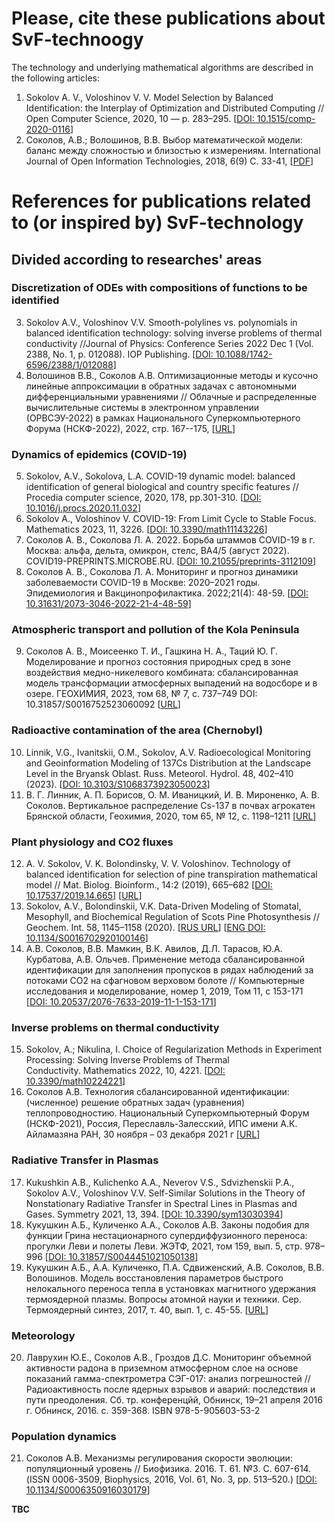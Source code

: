 # Please, cite these publications about SvF-technoogy
The technology and underlying mathematical algorithms are described in the following articles:  
1. Sokolov A. V., Voloshinov V. V. Model Selection by Balanced Identification: the Interplay of Optimization and Distributed Computing // Open Computer Science, 2020, 10 — p. 283–295. [[DOI: 10.1515/comp-2020-0116](https://doi.org/10.1515/comp-2020-0116)]  
2. Соколов, А.В.; Волошинов, В.В. Выбор математической модели: баланс между сложностью и близостью к измерениям. International Journal of Open Information
Technologies, 2018, 6(9) C. 33-41, [[PDF](http://injoit.org/index.php/j1/article/view/612)]

# References for publications related to (or inspired by) SvF-technology
## Divided according to researches' areas

### Discretization of ODEs with compositions of functions to be identified
3. Sokolov A.V., Voloshinov V.V. Smooth-polylines vs. polynomials in balanced identification technology: solving inverse problems of thermal conductivity //Journal of Physics: Conference Series 2022 Dec 1 (Vol. 2388, No. 1, p. 012088). IOP Publishing. [[DOI: 10.1088/1742-6596/2388/1/012088](https://doi.org/10.1088/1742-6596/2388/1/012088)]
4.  Волошинов В.В., Соколов А.В. Оптимизационные методы и кусочно линейные аппроксимации в обратных задачах с автономными дифференциальными уравнениями // Облачные и распределенные вычислительные системы в электронном управлении (ОРВСЭУ-2022) в рамках Национального Суперкомпьютерного Форума (НСКФ-2022), 2022, стр. 167--175, [[URL](https://elibrary.ru/item.asp?id=50747418)]

### Dynamics of epidemics (COVID-19)
5. Sokolov, A.V., Sokolova, L.A. COVID-19 dynamic model: balanced identification of general biological and country specific features // Procedia computer science, 2020, 178, pp.301-310. [[DOI: 10.1016/j.procs.2020.11.032](https://doi.org/10.1016/j.procs.2020.11.032)]
6. Sokolov A., Voloshinov V. COVID-19: From Limit Cycle to Stable Focus. Mathematics 2023, 11, 3226. [[DOI: 10.3390/math11143226](https://doi.org/10.3390/math11143226)]
7. Соколов А. В., Соколова Л. А. 2022. Борьба штаммов COVID-19 в г. Москва: альфа, дельта, омикрон, стелс, BA4/5 (август 2022). COVID19-PREPRINTS.MICROBE.RU. [[DOI: 10.21055/preprints-3112109](https://doi.org/10.21055/preprints-3112109)]
8. Соколов А. В., Соколова Л. А. Мониторинг и прогноз динамики заболеваемости COVID-19 в Москве: 2020–2021 годы. Эпидемиология и Вакцинопрофилактика. 2022;21(4): 48-59. [[DOI: 10.31631/2073-3046-2022-21-4-48-59](https://doi.org/10.31631/2073-3046-2022-21-4-48-59)]

### Atmospheric transport and pollution of the Kola Peninsula
9. Соколов А. В., Моисеенко Т. И., Гашкина Н. А., Таций Ю. Г. Моделирование и прогноз состояния природных сред в зоне воздействия медно-никелевого комбината: сбалансированная модель трансформации атмосферных выпадений на водосборе и в озере. ГЕОХИМИЯ, 2023, том 68, № 7, с. 737–749 DOI: 10.31857/S0016752523060092 [[URL](https://www.elibrary.ru/item.asp?id=53769881)]

### Radioactive contamination of the area (Chernobyl)
10. Linnik, V.G., Ivanitskii, O.M., Sokolov, A.V. Radioecological Monitoring and Geoinformation Modeling of 137Cs Distribution at the Landscape Level in the Bryansk Oblast. Russ. Meteorol. Hydrol. 48, 402–410 (2023).  [[DOI: 10.3103/S1068373923050023](https://doi.org/10.3103/S1068373923050023)]
11. В. Г. Линник, А. П. Борисов, О. М. Иваницкий, И. В. Мироненко, А. В. Соколов.  Вертикальное распределение Cs-137 в почвах агрокатен Брянской области, Геохимия, 2020, том 65, № 12, с. 1198–1211 [[URL](https://www.elibrary.ru/item.asp?id=44007833)]

### Plant physiology and CO2 fluxes
12. A. V. Sokolov, V. K. Bolondinsky, V. V. Voloshinov. Technology of balanced identification for selection of pine transpiration mathematical model // Mat. Biolog. Bioinform., 14:2 (2019), 665–682 [[DOI: 10.17537/2019.14.665](https://doi.org/10.17537/2019.14.665)]
[[URL](https://www.matbio.org/2019/Sokolov_14_665.pdf)]
13. Sokolov, A.V., Bolondinskii, V.K. Data-Driven Modeling of Stomatal, Mesophyll, and Biochemical Regulation of Scots Pine Photosynthesis // Geochem. Int. 58, 1145–1158 (2020). [[RUS URL](https://elibrary.ru/item.asp?id=43181780)] [[ENG DOI: 10.1134/S0016702920100146](https://doi.org/10.1134/S0016702920100146)]
14. А.В. Соколов, В.В. Мамкин, В.К. Авилов, Д.Л. Тарасов, Ю.А. Курбатова, А.В. Ольчев. Применение метода сбалансированной идентификации для заполнения пропусков в рядах наблюдений за потоками СО2 на сфагновом верховом болоте // Компьютерные исследования и моделирование, номер 1, 2019, Том 11, с 153-171 [[DOI: 10.20537/2076-7633-2019-11-1-153-171](https://doi.org/10.20537/2076-7633-2019-11-1-153-171)]

### Inverse problems on thermal conductivity
15. Sokolov, A.; Nikulina, I. Choice of Regularization Methods in Experiment Processing: Solving Inverse Problems of Thermal Conductivity. Mathematics 2022, 10, 4221. [[DOI: 10.3390/math10224221](https://doi.org/10.3390/math10224221)]
16. Соколов А.В. Технология сбалансированной идентификации: (численное) решение обратных задач (уравнения) теплопроводностию.  Национальный Суперкомпьютерный Форум (НСКФ-2021), Россия, Переславль-Залесский, ИПС имени А.К. Айламазяна РАН, 30 ноября – 03 декабря 2021 г
[[URL](https://2021.nscf.ru/TesisAll/06_Prikladnoe_PO/278_SokolovAV.pdf)]

### Radiative Transfer in Plasmas
17. Kukushkin A.B., Kulichenko A.A., Neverov V.S., Sdvizhenskii P.A., Sokolov A.V., Voloshinov V.V. Self-Similar Solutions in the Theory of Nonstationary Radiative Transfer in Spectral Lines in Plasmas and Gases. Symmetry 2021, 13, 394. [[DOI: 10.3390/sym13030394](https://doi.org/10.3390/sym13030394)]
18. Кукушкин А.Б., Куличенко А.А., Соколов А.В.   Законы подобия для функции Грина нестационарного супердиффузионного переноса: прогулки Леви и полеты Леви. ЖЭТФ, 2021, том 159, вып. 5, стр. 978–996  [[DOI: 10.31857/S0044451021050138](https://doi.org/10.31857/S0044451021050138)]
19. Кукушкин А.Б., А.А. Куличенко, П.А. Сдвиженский, А.В. Соколов, В.В. Волошинов. Модель восстановления параметров быстрого нелокального переноса тепла в установках магнитного удержания термоядерной плазмы. Вопросы атомной науки и техники. Сер. Термоядерный синтез, 2017, т. 40, вып. 1, с. 45-55. [[URL](http://vant.iterru.ru/vant_2017_1/5.pdf)]

### Meteorology
20. Лаврухин Ю.Е., Соколов А.В., Гроздов Д.С. Мониторинг объемной активности радона в приземном атмосферном слое на основе  показаний гамма-спектрометра СЭГ-017: анализ погрешностей // Радиоактивность после ядерных взрывов и аварий: последствия и пути преодоления. Сб. тр. конференцйй, Обнинск, 19–21 апреля 2016 г. Обнинск, 2016. c. 359-368. ISBN 978-5-905603-53-2

### Population dynamics
21. Соколов А.В. Механизмы регулирования скорости эволюции: популяционный уровень // Биофизика. 2016. Т. 61. №3. С. 607-614.
(ISSN 0006-3509, Biophysics, 2016, Vol. 61, No. 3, pp. 513–520.)  [[DOI: 10.1134/S0006350916030179](https://doi.org/10.1134/S0006350916030179)]

**TBC**
